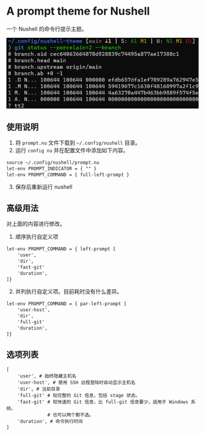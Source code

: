 # A prompt theme for Nushell
一个 Nushell 的命令行提示主题。

![](image/p.png)

## 使用说明
1. 将 `prompt.nu` 文件下载到 `~/.config/nushell` 目录。
2. 运行 `config nu` 并在配置文件中添加如下内容。
```nu
source ~/.config/nushell/prompt.nu
let-env PROMPT_INDICATOR = { "" }
let-env PROMPT_COMMAND = { full-left-prompt }
```
3. 保存后重新运行 nushell

## 高级用法
对上面的内容进行修改。

1. 顺序执行自定义项
```nu
let-env PROMPT_COMMAND = { left-prompt [
    'user',
    'dir',
    'fast-git'
    'duration',
]}
```
2. 并列执行自定义项。目前耗时没有什么差异。
```nu
let-env PROMPT_COMMAND = { par-left-prompt [
    'user-host',
    'dir',
    'full-git'
    'duration',
]}
```

## 选项列表
```nu
[
    'user', # 始终隐藏主机名
    'user-host', # 使用 SSH 远程登陆时自动显示主机名
    'dir', # 当前目录
    'full-git' # 较完整的 Git 信息，包括 stage 状态。
    'fast-git' # 较快速的 Git 信息，比 full-git 信息要少，适用于 Windows 系统。
               # 也可以两个都不选。
    'duration', # 命令执行时间
]
```
